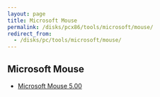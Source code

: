 ```yaml
---
layout: page
title: Microsoft Mouse
permalink: /disks/pcx86/tools/microsoft/mouse/
redirect_from:
  - /disks/pc/tools/microsoft/mouse/
---
```


Microsoft Mouse
---

* [Microsoft Mouse 5.00](/disks/pcx86/tools/microsoft/mouse/5.00/)
